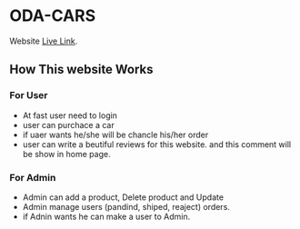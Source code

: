 # ODA-CARS 

Website [Live Link](https://oda-car.firebaseapp.com/).

## How This website Works

### For User

* At fast user need to login
* user can purchace a car
* if uaer wants he/she will be chancle his/her order
* user can write a beutiful reviews for this website. and this comment will be show in home page.

### For Admin
* Admin can add a product, Delete product and Update
* Admin manage users (pandind, shiped, reaject) orders.
* if Adnin wants he can make a user to Admin.